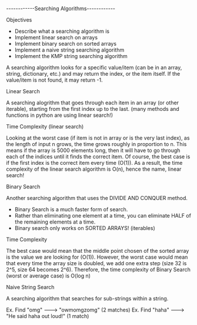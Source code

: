 ------------Searching Algorithms------------

Objectives

- Describe what a searching algorithm is
- Implement linear search on arrays
- Implement binary search on sorted arrays
- Implement a naive string searching algorithm
- Implement the KMP string searching algorithm

A searching algorithm looks for a specific value/item (can be in an array, string, dictionary, etc.) and may return the index, or the item itself. If the value/item is not found, it may return -1.

Linear Search

A searching alogrithm that goes through each item in an array (or other iterable), starting from the first index up to the last. (many methods and functions in python are using linear search!)

Time Complexity (linear search)

Looking at the worst case (if item is not in array or is the very last index), as the length of input n grows, the time grows roughly in proportion to n. This means if the array is 5000 elements long, then it will have to go through each of the indices until it finds the correct item. Of course, the best case is if the first index is the correct item every time (O(1)). As a result, the time complexity of the linear search algorithm is O(n), hence the name, linear search!

Binary Search

Another searching algorithm that uses the DIVIDE AND CONQUER method.

- Binary Search is a much faster form of search.
- Rather than eliminating one element at a time, you can eliminate HALF of the remaining elements at a time.
- Binary search only works on SORTED ARRAYS! (iterables)

Time Complexity

The best case would mean that the middle point chosen of the sorted array is the value we are looking for (O(1)). However, the worst case would mean that every time the array size is doubled, we add one extra step (size 32 is 2^5, size 64 becomes 2^6). Therefore, the time complexity of Binary Search (worst or average case) is O(log n)

Naive String Search

A searching algorithm that searches for sub-strings within a string.

Ex. Find "omg" ---> "owmomgzomg" (2 matches)
Ex. Find "haha" ---> "He said haha out loud!" (1 match)
